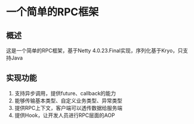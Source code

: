 # 一个简单的RPC框架

## 概述
这是一个简单的RPC框架，基于Netty 4.0.23.Final实现，序列化基于Kryo，只支持Java
## 实现功能
1. 支持异步调用，提供future、callback的能力
2. 能够传输基本类型、自定义业务类型、异常类型
3. 提供RPC上下文，客户端可以透传数据给服务端
4. 提供Hook，让开发人员进行RPC层面的AOP


